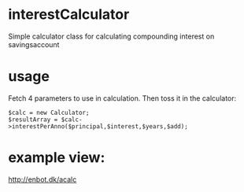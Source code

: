 # interestCalculator
Simple calculator class for calculating compounding interest on savingsaccount

# usage
Fetch 4 parameters to use in calculation. Then toss it in the calculator:

    $calc = new Calculator;
    $resultArray = $calc->interestPerAnno($principal,$interest,$years,$add);
    
# example view:
http://enbot.dk/acalc
